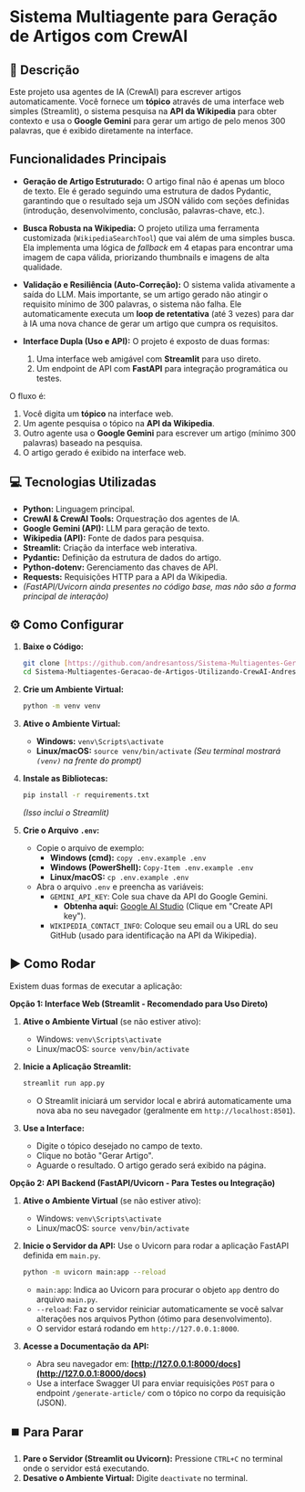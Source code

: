 # Sistema Multiagente para Geração de Artigos com CrewAI

## 🎯 Descrição

Este projeto usa agentes de IA (CrewAI) para escrever artigos automaticamente. Você fornece um **tópico** através de uma interface web simples (Streamlit), o sistema pesquisa na **API da Wikipedia** para obter contexto e usa o **Google Gemini** para gerar um artigo de pelo menos 300 palavras, que é exibido diretamente na interface.

## Funcionalidades Principais

* **Geração de Artigo Estruturado:** O artigo final não é apenas um bloco de texto. Ele é gerado seguindo uma estrutura de dados Pydantic, garantindo que o resultado seja um JSON válido com seções definidas (introdução, desenvolvimento, conclusão, palavras-chave, etc.).

* **Busca Robusta na Wikipedia:** O projeto utiliza uma ferramenta customizada (`WikipediaSearchTool`) que vai além de uma simples busca. Ela implementa uma lógica de *fallback* em 4 etapas para encontrar uma imagem de capa válida, priorizando thumbnails e imagens de alta qualidade.

* **Validação e Resiliência (Auto-Correção):** O sistema valida ativamente a saída do LLM. Mais importante, se um artigo gerado não atingir o requisito mínimo de 300 palavras, o sistema não falha. Ele automaticamente executa um **loop de retentativa** (até 3 vezes) para dar à IA uma nova chance de gerar um artigo que cumpra os requisitos.

* **Interface Dupla (Uso e API):** O projeto é exposto de duas formas:
    1.  Uma interface web amigável com **Streamlit** para uso direto.
    2.  Um endpoint de API com **FastAPI** para integração programática ou testes.

O fluxo é:
1.  Você digita um **tópico** na interface web.
2.  Um agente pesquisa o tópico na **API da Wikipedia**.
3.  Outro agente usa o **Google Gemini** para escrever um artigo (mínimo 300 palavras) baseado na pesquisa.
4.  O artigo gerado é exibido na interface web.

## 💻 Tecnologias Utilizadas

* **Python:** Linguagem principal.
* **CrewAI & CrewAI Tools:** Orquestração dos agentes de IA.
* **Google Gemini (API):** LLM para geração de texto.
* **Wikipedia (API):** Fonte de dados para pesquisa.
* **Streamlit:** Criação da interface web interativa.
* **Pydantic:** Definição da estrutura de dados do artigo.
* **Python-dotenv:** Gerenciamento das chaves de API.
* **Requests:** Requisições HTTP para a API da Wikipedia.
* *(FastAPI/Uvicorn ainda presentes no código base, mas não são a forma principal de interação)*

## ⚙️ Como Configurar

1.  **Baixe o Código:**
    ```bash
    git clone [https://github.com/andresantoss/Sistema-Multiagentes-Geracao-de-Artigos-Utilizando-CrewAI-Andresantoss.git](https://github.com/andresantoss/Sistema-Multiagentes-Geracao-de-Artigos-Utilizando-CrewAI-Andresantoss.git)
    cd Sistema-Multiagentes-Geracao-de-Artigos-Utilizando-CrewAI-Andresantoss
    ```

2.  **Crie um Ambiente Virtual:**
    ```bash
    python -m venv venv
    ```

3.  **Ative o Ambiente Virtual:**
    * **Windows:** `venv\Scripts\activate`
    * **Linux/macOS:** `source venv/bin/activate`
    *(Seu terminal mostrará `(venv)` na frente do prompt)*

4.  **Instale as Bibliotecas:**
    ```bash
    pip install -r requirements.txt
    ```
    *(Isso inclui o Streamlit)*

5.  **Crie o Arquivo `.env`:**
    * Copie o arquivo de exemplo:
        * **Windows (cmd):** `copy .env.example .env`
        * **Windows (PowerShell):** `Copy-Item .env.example .env`
        * **Linux/macOS:** `cp .env.example .env`
    * Abra o arquivo `.env` e preencha as variáveis:
        * `GEMINI_API_KEY`: Cole sua chave da API do Google Gemini.
            * **Obtenha aqui:** [Google AI Studio](https://aistudio.google.com/app/apikey) (Clique em "Create API key").
        * `WIKIPEDIA_CONTACT_INFO`: Coloque seu email ou a URL do seu GitHub (usado para identificação na API da Wikipedia).

## ▶️ Como Rodar

Existem duas formas de executar a aplicação:

**Opção 1: Interface Web (Streamlit - Recomendado para Uso Direto)**

1.  **Ative o Ambiente Virtual** (se não estiver ativo):
    * Windows: `venv\Scripts\activate`
    * Linux/macOS: `source venv/bin/activate`

2.  **Inicie a Aplicação Streamlit:**
    ```bash
    streamlit run app.py
    ```
    * O Streamlit iniciará um servidor local e abrirá automaticamente uma nova aba no seu navegador (geralmente em `http://localhost:8501`).

3.  **Use a Interface:**
    * Digite o tópico desejado no campo de texto.
    * Clique no botão "Gerar Artigo".
    * Aguarde o resultado. O artigo gerado será exibido na página.

**Opção 2: API Backend (FastAPI/Uvicorn - Para Testes ou Integração)**

1.  **Ative o Ambiente Virtual** (se não estiver ativo):
    * Windows: `venv\Scripts\activate`
    * Linux/macOS: `source venv/bin/activate`

2.  **Inicie o Servidor da API:**
    Use o Uvicorn para rodar a aplicação FastAPI definida em `main.py`.
    ```bash
    python -m uvicorn main:app --reload
    ```
    * `main:app`: Indica ao Uvicorn para procurar o objeto `app` dentro do arquivo `main.py`.
    * `--reload`: Faz o servidor reiniciar automaticamente se você salvar alterações nos arquivos Python (ótimo para desenvolvimento).
    * O servidor estará rodando em `http://127.0.0.1:8000`.

3.  **Acesse a Documentação da API:**
    * Abra seu navegador em: **[http://127.0.0.1:8000/docs](http://127.0.0.1:8000/docs)**
    * Use a interface Swagger UI para enviar requisições `POST` para o endpoint `/generate-article/` com o tópico no corpo da requisição (JSON).

## ⏹️ Para Parar

1.  **Pare o Servidor (Streamlit ou Uvicorn):** Pressione `CTRL+C` no terminal onde o servidor está executando.
2.  **Desative o Ambiente Virtual:** Digite `deactivate` no terminal.
